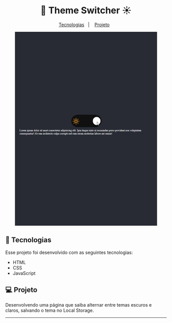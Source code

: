 <h1 align="center">
  🌙 Theme Switcher ☀️
</h1>

<p align="center">
  <a href="#-tecnologias">Tecnologias</a>&nbsp;&nbsp;&nbsp;|&nbsp;&nbsp;&nbsp;
  <a href="#-projeto">Projeto</a>&nbsp;&nbsp;&nbsp;
</p>

<p align="center">
  <img alt="Chachá NLW" src="github/theme-switcher.gif" height="80%">
</p>

## 🚀 Tecnologias

Esse projeto foi desenvolvido com as seguintes tecnologias:

- HTML
- CSS
- JavaScript

## 💻 Projeto

Desenvolvendo uma página que saiba alternar entre temas escuros e claros, salvando o tema no Local Storage.

---
